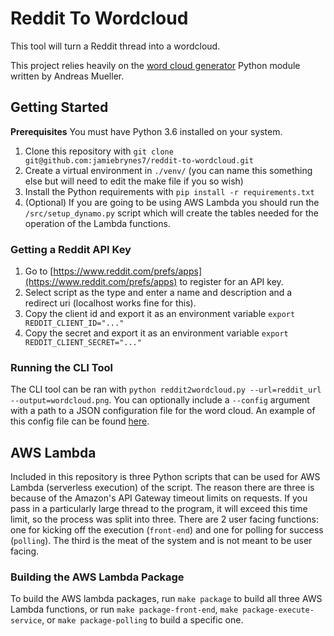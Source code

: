 # Reddit To Wordcloud

This tool will turn a Reddit thread into a wordcloud.

This project relies heavily on the [word cloud generator](https://github.com/amueller/word_cloud) Python module written by Andreas Mueller.

## Getting Started

**Prerequisites** 
You must have Python 3.6 installed on your system. 

1. Clone this repository with `git clone git@github.com:jamiebrynes7/reddit-to-wordcloud.git`
2. Create a virtual environment in `./venv/` (you can name this something else but will need to edit the make file if you so wish)
3. Install the Python requirements with `pip install -r requirements.txt`
4. (Optional) If you are going to be using AWS Lambda you should run the `/src/setup_dynamo.py` script which will create the tables needed for the operation of the Lambda functions.

### Getting a Reddit API Key

1. Go to [https://www.reddit.com/prefs/apps](https://www.reddit.com/prefs/apps) to register for an API key.
2. Select script as the type and enter a name and description and a redirect uri (localhost works fine for this).
3. Copy the client id and export it as an environment variable `export REDDIT_CLIENT_ID="..."`
4. Copy the secret and export it as an environment variable `export REDDIT_CLIENT_SECRET="..."`

### Running the CLI Tool

The CLI tool can be ran with `python reddit2wordcloud.py --url=reddit_url --output=wordcloud.png`. You can optionally include a `--config` argument with a path to a JSON configuration file for the word cloud. An example of this config file can be found [here](config.json).

## AWS Lambda

Included in this repository is three Python scripts that can be used for AWS Lambda (serverless execution) of the script. The reason there are three is because of the Amazon's API Gateway timeout limits on requests. If you pass in a particularly large thread to the program, it will exceed this time limit, so the process was split into three. There are 2 user facing functions: one for kicking off the execution (`front-end`) and one for polling for success (`polling`). The third is the meat of the system and is not meant to be user facing. 

### Building the AWS Lambda Package

To build the AWS lambda packages, run `make package` to build all three AWS Lambda functions, or run `make package-front-end`, `make package-execute-service`, or `make package-polling` to build a specific one. 